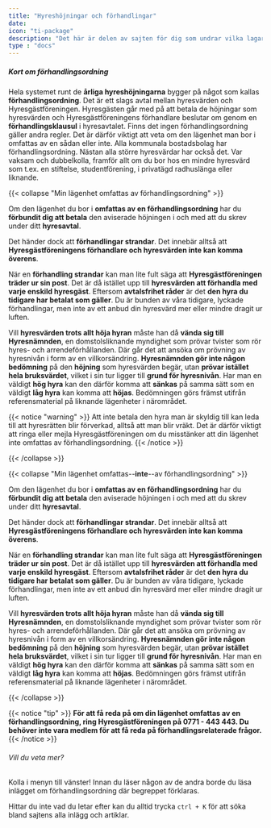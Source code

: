 ```yaml
---
title: "Hyreshöjningar och förhandlingar"
date:
icon: "ti-package"
description: "Det här är delen av sajten för dig som undrar vilka lagar och regler som gäller när din hyra höjs."
type : "docs"
---
```

##### Kort om förhandlingsordning
Hela systemet runt de **årliga hyreshöjningarna** bygger på något som kallas **förhandlingsordning**. Det är ett slags avtal mellan hyresvärden och Hyresgästföreningen. Hyresgästen går med på att betala de höjningar som hyresvärden och Hyresgästföreningens förhandlare beslutar om genom en **förhandlingsklausul** i hyresavtalet. Finns det ingen förhandlingsordning gäller andra regler. Det är därför viktigt att veta om den lägenhet man bor i omfattas av en sådan eller inte. Alla kommunala bostadsbolag har förhandlingsordning. Nästan alla större hyresvärdar har också det. Var vaksam och dubbelkolla, framför allt om du bor hos en mindre hyresvärd som t.ex. en stiftelse, studentförening, i privatägd radhuslänga eller liknande.


{{< collapse "Min lägenhet omfattas av förhandlingsordning" >}}

Om den lägenhet du bor i **omfattas av en förhandlingsordning** har du **förbundit dig att betala** den aviserade höjningen i och med att du skrev under ditt **hyresavtal**.

Det händer dock att **förhandlingar strandar**. Det innebär alltså att **Hyresgästföreningens förhandlare och hyresvärden inte kan komma överens**.

När en **förhandling strandar** kan man lite fult säga att **Hyresgästföreningen träder ur sin post**. Det är då istället upp till **hyresvärden att förhandla med varje enskild hyresgäst**. Eftersom **avtalsfrihet råder** är det **den hyra du tidigare har betalat som gäller**. Du är bunden av våra tidigare, lyckade förhandlingar, men inte av ett anbud din hyresvärd mer eller mindre dragit ur luften.  

Vill **hyresvärden trots allt höja hyran** måste han då **vända sig till Hyresnämnden**, en domstolsliknande myndighet som prövar tvister som rör hyres- och arrendeförhållanden. Där går det att ansöka om prövning av hyresnivån i form av en villkorsändring. **Hyresnämnden gör inte någon bedömning** på den **höjning** som hyresvärden begär, utan **prövar istället hela bruksvärdet**, vilket i sin tur ligger till **grund för hyresnivån**. Har man en väldigt **hög hyra** kan den därför komma att **sänkas** på samma sätt som en väldigt **låg hyra** kan komma att **höjas**. Bedömningen görs främst utifrån referensmaterial på liknande lägenheter i närområdet.


{{< notice "warning" >}}
Att inte betala den hyra man är skyldig till kan leda till att hyresrätten blir förverkad, alltså att man blir vräkt. Det är därför viktigt att ringa eller mejla Hyresgästföreningen om du misstänker att din lägenhet inte omfattas av förhandlingsordning.
{{< /notice >}}


{{< /collapse >}}

{{< collapse "Min lägenhet omfattas--**inte**--av förhandlingsordning" >}}

Om den lägenhet du bor i **omfattas av en förhandlingsordning** har du **förbundit dig att betala** den aviserade höjningen i och med att du skrev under ditt **hyresavtal**.

Det händer dock att **förhandlingar strandar**. Det innebär alltså att **Hyresgästföreningens förhandlare och hyresvärden inte kan komma överens**.

När en **förhandling strandar** kan man lite fult säga att **Hyresgästföreningen träder ur sin post**. Det är då istället upp till **hyresvärden att förhandla med varje enskild hyresgäst**. Eftersom **avtalsfrihet råder** är det **den hyra du tidigare har betalat som gäller**. Du är bunden av våra tidigare, lyckade förhandlingar, men inte av ett anbud din hyresvärd mer eller mindre dragit ur luften.  

Vill **hyresvärden trots allt höja hyran** måste han då **vända sig till Hyresnämnden**, en domstolsliknande myndighet som prövar tvister som rör hyres- och arrendeförhållanden. Där går det att ansöka om prövning av hyresnivån i form av en villkorsändring. **Hyresnämnden gör inte någon bedömning** på den **höjning** som hyresvärden begär, utan **prövar istället hela bruksvärdet**, vilket i sin tur ligger till **grund för hyresnivån**. Har man en väldigt **hög hyra** kan den därför komma att **sänkas** på samma sätt som en väldigt **låg hyra** kan komma att **höjas**. Bedömningen görs främst utifrån referensmaterial på liknande lägenheter i närområdet.




{{< /collapse >}}

{{< notice "tip" >}}
**För att få reda på om din lägenhet omfattas av en förhandlingsordning, ring Hyresgästföreningen på 0771 - 443 443. Du behöver inte vara medlem för att få reda på förhandlingsrelaterade frågor.**
{{< /notice >}}



###### Vill du veta mer?
Kolla i menyn till vänster! Innan du läser någon av de andra borde du läsa inlägget om förhandlingsordning där begreppet förklaras.

Hittar du inte vad du letar efter kan du alltid trycka `ctrl + K` för att söka bland sajtens alla inlägg och artiklar.
